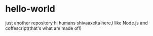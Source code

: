 # hello-world
just another repository
hi humans
shivaaxelta here,i like Node.js and coffescript(that's what am made of!)
